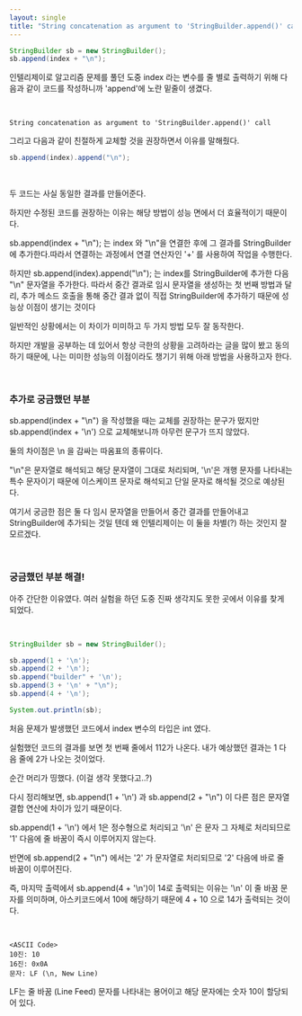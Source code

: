 ```yaml
---
layout: single
title: "String concatenation as argument to 'StringBuilder.append()' call"
---
```


```java
StringBuilder sb = new StringBuilder();
sb.append(index + "\n");
```
인텔리제이로 알고리즘 문제를 풀던 도중 index 라는 변수를 줄 별로 출력하기 위해 다음과 같이 코드를 작성하니까 'append'에 노란 밑줄이 생겼다.

<br/>

```text
String concatenation as argument to 'StringBuilder.append()' call
```

그리고 다음과 같이 친절하게 교체할 것을 권장하면서 이유를 말해줬다.

```java
sb.append(index).append("\n");
```

<br/>

두 코드는 사실 동일한 결과를 만들어준다.

하지만 수정된 코드를 권장하는 이유는 해당 방법이 성능 면에서 더 효율적이기 때문이다.

sb.append(index + "\n"); 는 index 와 "\n"을 연결한 후에 그 결과를 StringBuilder에 추가한다.따라서 연결하는 과정에서 연결 연산자인 '+' 를 사용하여 작업을 수행한다.

하지만 sb.append(index).append("\n"); 는 index를 StringBuilder에 추가한 다음 "\n" 문자열을 주가한다. 따라서 중간 결과로 임시 문자열을 생성하는 첫 번째 방법과 달리, 추가 메소드 호출을 통해 중간 결과 없이 직접 StringBuilder에 추가하기 때문에 성능상 이점이 생기는 것이다

일반적인 상황에서는 이 차이가 미미하고 두 가지 방법 모두 잘 동작한다.

하지만 개발을 공부하는 데 있어서 항상 극한의 상황을 고려하라는 글을 많이 봤고 동의하기 때문에, 나는 미미한 성능의 이점이라도 챙기기 위해 아래 방법을 사용하고자 한다.

<br/>

### 추가로 궁금했던 부분

sb.append(index + "\n") 을 작성했을 때는 교체를 권장하는 문구가 떴지만 sb.append(index + '\n') 으로 교체해보니까 아무런 문구가 뜨지 않았다.

둘의 차이점은 \n 을 감싸는 따옴표의 종류이다.

"\n"은 문자열로 해석되고 해당 문자열이 그대로 처리되며, '\n'은 개행 문자를 나타내는 특수 문자이기 때문에 이스케이프 문자로 해석되고 단일 문자로 해석될 것으로 예상된다.

여기서 궁금한 점은 둘 다 임시 문자열을 만들어서 중간 결과를 만들어내고 StringBuilder에 추가되는 것일 텐데 왜 인텔리제이는 이 둘을 차별(?) 하는 것인지 잘 모르겠다.

<br/>

### 궁금했던 부분 해결!

아주 간단한 이유였다. 여러 실험을 하던 도중 진짜 생각지도 못한 곳에서 이유를 찾게 되었다.

<br/>

```java
StringBuilder sb = new StringBuilder();

sb.append(1 + '\n');
sb.append(2 + '\n');
sb.append("builder" + '\n');
sb.append(3 + '\n' + "\n");
sb.append(4 + '\n');

System.out.println(sb);
```

처음 문제가 발생했던 코드에서 index 변수의 타입은 int 였다.

실험했던 코드의 결과를 보면 첫 번째 줄에서 112가 나온다. 내가 예상했던 결과는 1 다음 줄에 2가 나오는 것이었다.

순간 머리가 띵했다. (이걸 생각 못했다고..?)

다시 정리해보면, sb.append(1 + '\n') 과 sb.append(2 + "\n") 이 다른 점은 문자열 결합 연산에 차이가 있기 때문이다.

sb.append(1 + '\n') 에서 1은 정수형으로 처리되고 '\n' 은 문자 그 자체로 처리되므로 '1' 다음에 줄 바꿈이 즉시 이루어지지 않는다.

반면에 sb.append(2 + "\n") 에서는 '2' 가 문자열로 처리되므로 '2' 다음에 바로 줄 바꿈이 이루어진다.

즉, 마지막 출력에서 sb.append(4 + '\n')이 14로 출력되는 이유는 '\n' 이 줄 바꿈 문자를 의미하며, 아스키코드에서 10에 해당하기 때문에 4 + 10 으로 14가 출력되는 것이다.

<br/>

```
<ASCII Code>
10진: 10
16진: 0x0A
문자: LF (\n, New Line)
```

LF는 줄 바꿈 (Line Feed) 문자를 나타내는 용어이고 해당 문자에는 숫자 10이 할당되어 있다.